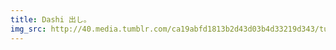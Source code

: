 ```yaml
---
title: Dashi 出し。
img_src: http://40.media.tumblr.com/ca19abfd1813b2d43d03b4d33219d343/tumblr_inline_o0kf99bhLw1tjcp5t_540.jpg
---
```

